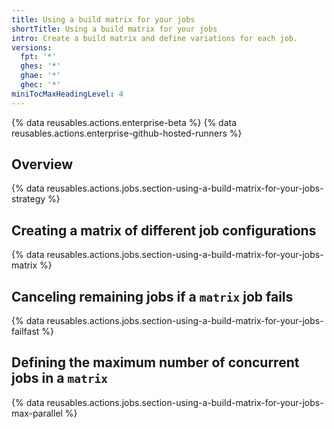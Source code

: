 ```yaml
---
title: Using a build matrix for your jobs
shortTitle: Using a build matrix for your jobs
intro: Create a build matrix and define variations for each job.
versions:
  fpt: '*'
  ghes: '*'
  ghae: '*'
  ghec: '*'
miniTocMaxHeadingLevel: 4
---
```


{% data reusables.actions.enterprise-beta %}
{% data reusables.actions.enterprise-github-hosted-runners %}

## Overview

{% data reusables.actions.jobs.section-using-a-build-matrix-for-your-jobs-strategy %}

## Creating a matrix of different job configurations

{% data reusables.actions.jobs.section-using-a-build-matrix-for-your-jobs-matrix %}

## Canceling remaining jobs if a `matrix` job fails

{% data reusables.actions.jobs.section-using-a-build-matrix-for-your-jobs-failfast %}

## Defining the maximum number of concurrent jobs in a `matrix`

{% data reusables.actions.jobs.section-using-a-build-matrix-for-your-jobs-max-parallel %}
